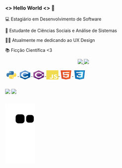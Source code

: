 ### <> Hello World <> 👋

💻 Estagiário em Desenvolvimento de Software

🌱 Estudante de Ciências Sociais e Análise de Sistemas

🐱‍👤 Atualmente me dedicando ao UX Design

📚 Ficção Científica <3

<div align="center">
  <a href="https://github.com/k010te">
  <img height="180em" src="https://github-readme-stats.vercel.app/api?username=k010te&show_icons=true&theme=dracula&include_all_commits=true&count_private=true"/>
  <img height="180em" src="https://github-readme-stats.vercel.app/api/top-langs/?username=k010te&layout=compact&langs_count=7&theme=dracula"/>
</div>

  <div style="display: inline_block"><br>
  <img align="center" alt="k010te-python" height="30" width="40" src="https://raw.githubusercontent.com/devicons/devicon/master/icons/python/python-original.svg">
  <img align="center" alt="k010te-c" height="30" width="40" src="https://raw.githubusercontent.com/devicons/devicon/master/icons/c/c-original.svg">
  <img align="center" alt="k010te-Csharp" height="30" width="40" src="https://raw.githubusercontent.com/devicons/devicon/master/icons/csharp/csharp-original.svg">
  <img align="center" alt="k010te-Js" height="30" width="40" src="https://raw.githubusercontent.com/devicons/devicon/master/icons/javascript/javascript-plain.svg">
  <img align="center" alt="k010te-HTML" height="30" width="40" src="https://raw.githubusercontent.com/devicons/devicon/master/icons/html5/html5-original.svg">
  <img align="center" alt="k010te-CSS" height="30" width="40" src="https://raw.githubusercontent.com/devicons/devicon/master/icons/css3/css3-original.svg">
</div>

  ##
<div>
  
  <a href = "mailto:itagiba.net@gmail.com"><img src="https://img.shields.io/badge/-Gmail-%23333?style=for-the-badge&logo=gmail&logoColor=white" target="_blank"></a>
  <a href="https://www.linkedin.com/in/itagiba-neto/" target="_blank"><img src="https://img.shields.io/badge/-LinkedIn-%230077B5?style=for-the-badge&logo=linkedin&logoColor=white" target="_blank"></a>
  ##
</div>
  
  ![Snake animation](https://github.com/k010te/k010te/blob/output/github-contribution-grid-snake.svg)
